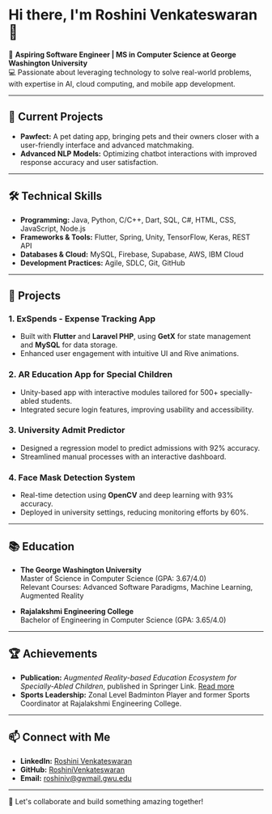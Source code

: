 # Hi there, I'm Roshini Venkateswaran 👋  

🌟 **Aspiring Software Engineer | MS in Computer Science at George Washington University**  
💻 Passionate about leveraging technology to solve real-world problems, with expertise in AI, cloud computing, and mobile app development.

---

## 🔭 Current Projects  
- **Pawfect:** A pet dating app, bringing pets and their owners closer with a user-friendly interface and advanced matchmaking.  
- **Advanced NLP Models:** Optimizing chatbot interactions with improved response accuracy and user satisfaction.  

---

## 🛠️ Technical Skills  
- **Programming:** Java, Python, C/C++, Dart, SQL, C#, HTML, CSS, JavaScript, Node.js  
- **Frameworks & Tools:** Flutter, Spring, Unity, TensorFlow, Keras, REST API  
- **Databases & Cloud:** MySQL, Firebase, Supabase, AWS, IBM Cloud  
- **Development Practices:** Agile, SDLC, Git, GitHub  

---

## 🌱 Projects  
### 1. **ExSpends - Expense Tracking App**  
- Built with **Flutter** and **Laravel PHP**, using **GetX** for state management and **MySQL** for data storage.  
- Enhanced user engagement with intuitive UI and Rive animations.  

### 2. **AR Education App for Special Children**  
- Unity-based app with interactive modules tailored for 500+ specially-abled students.  
- Integrated secure login features, improving usability and accessibility.  

### 3. **University Admit Predictor**  
- Designed a regression model to predict admissions with 92% accuracy.  
- Streamlined manual processes with an interactive dashboard.  

### 4. **Face Mask Detection System**  
- Real-time detection using **OpenCV** and deep learning with 93% accuracy.  
- Deployed in university settings, reducing monitoring efforts by 60%.  

---

## 📚 Education  
- **The George Washington University**  
  Master of Science in Computer Science (GPA: 3.67/4.0)  
  Relevant Courses: Advanced Software Paradigms, Machine Learning, Augmented Reality  

- **Rajalakshmi Engineering College**  
  Bachelor of Engineering in Computer Science (GPA: 3.65/4.0)  

---

## 🏆 Achievements  
- **Publication:** *Augmented Reality-based Education Ecosystem for Specially-Abled Children*, published in Springer Link. [Read more](https://link.springer.com/chapter/10.1007/978-981-99-6568-7_10)  
- **Sports Leadership:** Zonal Level Badminton Player and former Sports Coordinator at Rajalakshmi Engineering College.  

---

## 📫 Connect with Me  
- **LinkedIn:** [Roshini Venkateswaran](https://www.linkedin.com/in/roshini-venkat)  
- **GitHub:** [RoshiniVenkateswaran](https://github.com/RoshiniVenkateswaran)  
- **Email:** [roshiniv@gwmail.gwu.edu](mailto:roshiniv@gwmail.gwu.edu)  

---

🌟 Let's collaborate and build something amazing together!
